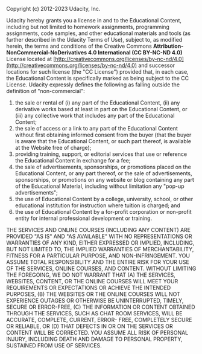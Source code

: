 Copyright (c) 2012-2023 Udacity, Inc.

Udacity hereby grants you a license in and to the Educational Content, including but not limited to homework assignments, programming assignments, code samples, and other educational materials and tools (as further described in the Udacity Terms of Use),  subject to, as modified herein, the terms and conditions of the Creative Commons **Attribution-NonCommercial-NoDerivatives 4.0 International (CC BY-NC-ND 4.0)** License located at
[http://creativecommons.org/licenses/by-nc-nd/4.0](http://creativecommons.org/licenses/by-nc-nd/4.0)  and successor locations for such license (the "CC License") provided that, in each case, the Educational Content is specifically marked as being subject to the CC License.
Udacity expressly defines the following as falling outside the definition of "non-commercial":
1. the sale or rental of (i) any part of the Educational Content, (ii) any derivative works based at least in part on the Educational Content, or (iii) any collective work that includes any part of the Educational Content;
2. the sale of access or a link to any part of the Educational Content without first obtaining informed consent from the buyer (that the buyer is aware that the Educational Content, or such part thereof, is available at the Website free of charge);
3. providing training, support, or editorial services that use or reference the Educational Content in exchange for a fee;
4. the sale of advertisements, sponsorships, or promotions placed on the Educational Content, or any part thereof, or the sale of advertisements, sponsorships, or promotions on any website or blog containing any part of the Educational Material, including without limitation any "pop-up advertisements";
5. the use of Educational Content by a college, university, school, or other educational institution for instruction where tuition is charged; and
6. the use of Educational Content by a for-profit corporation or non-profit entity for internal professional development or training.



THE SERVICES AND ONLINE COURSES (INCLUDING ANY CONTENT) ARE PROVIDED "AS IS" AND "AS AVAILABLE" WITH NO REPRESENTATIONS OR WARRANTIES OF ANY KIND, EITHER EXPRESSED OR IMPLIED, INCLUDING, BUT NOT LIMITED TO, THE IMPLIED WARRANTIES OF MERCHANTABILITY, FITNESS FOR A PARTICULAR PURPOSE, AND NON-INFRINGEMENT. YOU ASSUME TOTAL RESPONSIBILITY AND THE ENTIRE RISK FOR YOUR USE OF THE SERVICES, ONLINE COURSES, AND CONTENT. WITHOUT LIMITING THE FOREGOING, WE DO NOT WARRANT THAT (A) THE SERVICES, WEBSITES, CONTENT, OR THE ONLINE COURSES WILL MEET YOUR REQUIREMENTS OR EXPECTATIONS OR ACHIEVE THE INTENDED PURPOSES, (B) THE WEBSITES OR THE ONLINE COURSES WILL NOT EXPERIENCE OUTAGES OR OTHERWISE BE UNINTERRUPTED, TIMELY, SECURE OR ERROR-FREE, (C) THE INFORMATION OR CONTENT OBTAINED THROUGH THE SERVICES, SUCH AS CHAT ROOM SERVICES, WILL BE ACCURATE, COMPLETE, CURRENT, ERROR- FREE, COMPLETELY SECURE OR RELIABLE, OR (D) THAT DEFECTS IN OR ON THE SERVICES OR CONTENT WILL BE CORRECTED. YOU ASSUME ALL RISK OF PERSONAL INJURY, INCLUDING DEATH AND DAMAGE TO PERSONAL PROPERTY, SUSTAINED FROM USE OF SERVICES.
